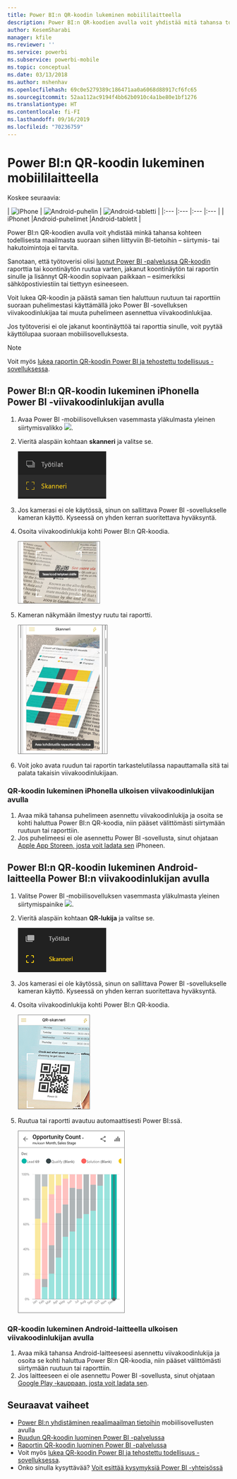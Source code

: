 ```yaml
---
title: Power BI:n QR-koodin lukeminen mobiililaitteella
description: Power BI:n QR-koodien avulla voit yhdistää mitä tahansa todellisesta maailmasta suoraan siihen liittyviin BI-tietoihin iPhone- ja Android-laitteissa toimivissa Power BI ‑mobiilisovelluksissa.
author: KesemSharabi
manager: kfile
ms.reviewer: ''
ms.service: powerbi
ms.subservice: powerbi-mobile
ms.topic: conceptual
ms.date: 03/13/2018
ms.author: mshenhav
ms.openlocfilehash: 69c0e5279389c186471aa0a6068d88917cf6fc65
ms.sourcegitcommit: 52aa112ac9194f4bb62b0910c4a1be80e1bf1276
ms.translationtype: HT
ms.contentlocale: fi-FI
ms.lasthandoff: 09/16/2019
ms.locfileid: "70236759"
---
```

# <a name="scan-a-power-bi-qr-code-from-your-mobile-device"></a>Power BI:n QR-koodin lukeminen mobiililaitteella
Koskee seuraavia:

| ![iPhone](./media/mobile-apps-qr-code/ios-logo-40-px.png) | ![Android-puhelin](././media/mobile-apps-qr-code/android-logo-40-px.png) | ![Android-tabletti](././media/mobile-apps-qr-code/android-logo-40-px.png) |
|:--- |:--- |:--- |:--- |
| iPhonet |Android-puhelimet |Android-tabletit |

Power BI:n QR-koodien avulla voit yhdistää minkä tahansa kohteen todellisesta maailmasta suoraan siihen liittyviin BI-tietoihin – siirtymis- tai hakutoimintoja ei tarvita.

Sanotaan, että työtoverisi olisi [luonut Power BI -palvelussa QR-koodin](../../service-create-qr-code-for-tile.md) raporttia tai koontinäytön ruutua varten, jakanut koontinäytön tai raportin sinulle ja lisännyt QR-koodin sopivaan paikkaan – esimerkiksi sähköpostiviestiin tai tiettyyn esineeseen. 

Voit lukea QR-koodin ja päästä saman tien haluttuun ruutuun tai raporttiin suoraan puhelimestasi käyttämällä joko Power BI ‑sovelluksen viivakoodinlukijaa tai muuta puhelimeen asennettua viivakoodinlukijaa. 

Jos työtoverisi ei ole jakanut koontinäyttöä tai raporttia sinulle, voit pyytää käyttölupaa suoraan mobiilisovelluksesta. 

> [!NOTE]
> Voit myös [lukea raportin QR-koodin Power BI ja tehostettu todellisuus -sovelluksessa](mobile-mixed-reality-app.md#scan-a-report-qr-code-in-holographic-view).

## <a name="scan-a-power-bi-qr-code-on-your-iphone-with-the-power-bi-scanner"></a>Power BI:n QR-koodin lukeminen iPhonella Power BI ‑viivakoodinlukijan avulla
1. Avaa Power BI -mobiilisovelluksen vasemmasta yläkulmasta yleinen siirtymisvalikko ![](media/mobile-apps-qr-code/power-bi-iphone-global-nav-button.png). 
2. Vieritä alaspäin kohtaan **skanneri** ja valitse se. 
   
    ![](media/mobile-apps-qr-code/power-bi-iphone-scanner-menu.png)
3. Jos kamerasi ei ole käytössä, sinun on sallittava Power BI -sovellukselle kameran käyttö. Kyseessä on yhden kerran suoritettava hyväksyntä. 
4. Osoita viivakoodinlukija kohti Power BI:n QR-koodia. 
   
    ![](media/mobile-apps-qr-code/power-bi-align-qr-code.png)
5. Kameran näkymään ilmestyy ruutu tai raportti.
   
    ![](media/mobile-apps-qr-code/power-bi-ios-qr-ar-scanner.png)
6. Voit joko avata ruudun tai raportin tarkastelutilassa napauttamalla sitä tai palata takaisin viivakoodinlukijaan.

### <a name="scan-a-qr-code-from-an-external-scanner-on-your-iphone"></a>QR-koodin lukeminen iPhonella ulkoisen viivakoodinlukijan avulla
1. Avaa mikä tahansa puhelimeen asennettu viivakoodinlukija ja osoita se kohti haluttua Power BI:n QR-koodia, niin pääset välittömästi siirtymään ruutuun tai raporttiin. 
2. Jos puhelimeesi ei ole asennettu Power BI ‑sovellusta, sinut ohjataan [Apple App Storeen, josta voit ladata sen](http://go.microsoft.com/fwlink/?LinkId=522062) iPhoneen.

## <a name="scan-a-power-bi-qr-code-on-your-android-device-with-the-power-bi-scanner"></a>Power BI:n QR-koodin lukeminen Android-laitteella Power BI:n viivakoodinlukijan avulla
1. Valitse Power BI ‑mobiilisovelluksen vasemmasta yläkulmasta yleinen siirtymispainike ![](media/mobile-apps-qr-code/power-bi-android-global-nav-icon.png). 
2. Vieritä alaspäin kohtaan **QR-lukija** ja valitse se.
   
    ![](media/mobile-apps-qr-code/power-bi-android-scanner-menu.png)
3. Jos kamerasi ei ole käytössä, sinun on sallittava Power BI -sovellukselle kameran käyttö. Kyseessä on yhden kerran suoritettava hyväksyntä. 
4. Osoita viivakoodinlukija kohti Power BI:n QR-koodia. 
   
    ![](media/mobile-apps-qr-code/pbi_iph_qrscan.png)
5. Ruutua tai raportti avautuu automaattisesti Power BI:ssä.
   
    ![](media/mobile-apps-qr-code/power-bi-android-tile.png)

### <a name="scan-a-qr-code-from-an-external-scanner-on-your-android-device"></a>QR-koodin lukeminen Android-laitteella ulkoisen viivakoodinlukijan avulla
1. Avaa mikä tahansa Android-laitteeseesi asennettu viivakoodinlukija ja osoita se kohti haluttua Power BI:n QR-koodia, niin pääset välittömästi siirtymään ruutuun tai raporttiin. 
2. Jos laitteeseen ei ole asennettu Power BI ‑sovellusta, sinut ohjataan [Google Play ‑kauppaan, josta voit ladata sen](http://go.microsoft.com/fwlink/?LinkID=544867). 

## <a name="next-steps"></a>Seuraavat vaiheet
* [Power BI:n yhdistäminen reaalimaailman tietoihin](mobile-apps-data-in-real-world-context.md) mobiilisovellusten avulla
* [Ruudun QR-koodin luominen Power BI -palvelussa](../../service-create-qr-code-for-tile.md)
* [Raportin QR-koodin luominen Power BI -palvelussa](../../service-create-qr-code-for-report.md)
* Voit myös [lukea QR-koodin Power BI ja tehostettu todellisuus -sovelluksessa](mobile-mixed-reality-app.md).
* Onko sinulla kysyttävää? [Voit esittää kysymyksiä Power BI -yhteisössä](http://community.powerbi.com/)

